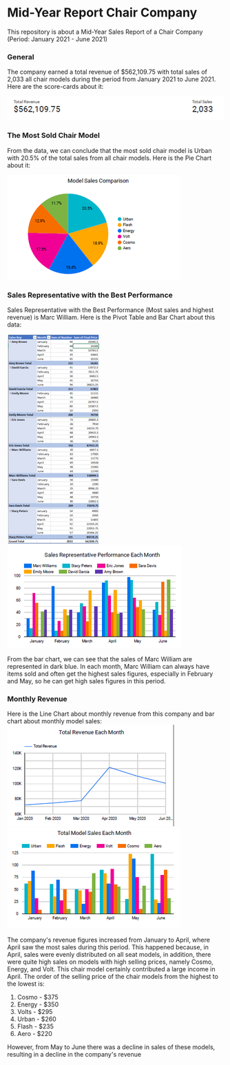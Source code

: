 # Mid-Year Report Chair Company

This repository is about a Mid-Year Sales Report of a Chair Company (Period: January 2021 - June 2021)

### General
The company earned a total revenue of $562,109.75 with total sales of 2,033 all chair models during the period from January 2021 to June 2021. Here are the score-cards about it:

![score-card](./figure/score-cards.png)


### The Most Sold Chair Model

From the data, we can conclude that the most sold chair model is Urban with 20.5% of the total sales from all chair models. Here is the Pie Chart about it:

![most-sold-chair](./figure/the-most-sold-chair-model.png)

### Sales Representative with the Best Performance
Sales Representative with the Best Performance (Most sales and highest revenue) is Marc William. Here is the Pivot Table and Bar Chart about this data:

![sales-rep-piv-tab](./figure/pivot-table.png)
![sales-rep-bar](./figure/sales-rep.png)

From the bar chart, we can see that the sales of Marc William are represented in dark blue. In each month, Marc William can always have items sold and often get the highest sales figures, especially in February and May, so he can get high sales figures in this period.

### Monthly Revenue
Here is the Line Chart about monthly revenue from this company and bar chart about monthly model sales:
![rev-line-chart](./figure/total-revenue.png)
![bar-chart-monthly-model](./figure/total-model.png)

The company's revenue figures increased from January to April, where April saw the most sales during this period. This happened because, in April, sales were evenly distributed on all seat models, in addition, there were quite high sales on models with high selling prices, namely Cosmo, Energy, and Volt. This chair model certainly contributed a large income in April. The order of the selling price of the chair models from the highest to the lowest is:
1. Cosmo - $375
2. Energy - $350
3. Volts - $295
4. Urban - $260
5. Flash - $235
6. Aero - $220

However, from May to June there was a decline in sales of these models, resulting in a decline in the company's revenue